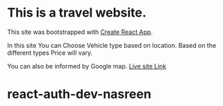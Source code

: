 # This is a travel website.

This site was bootstrapped with [Create React App](https://github.com/facebook/create-react-app).

In this site You can Choose Vehicle type based on location. Based on the different types Price will vary.

You can also be informed by Google map. [Live site Link](https://react-auth-ubar.web.app/)


# react-auth-dev-nasreen
